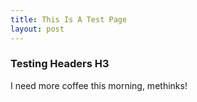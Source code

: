 ```yaml
---
title: This Is A Test Page
layout: post
---
```

### Testing Headers H3
I need more coffee this morning, methinks!
